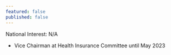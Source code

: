 ```yaml
---
featured: false
published: false
---
```

National Interest: N/A

* Vice Chairman at Health Insurance Committee until May 2023